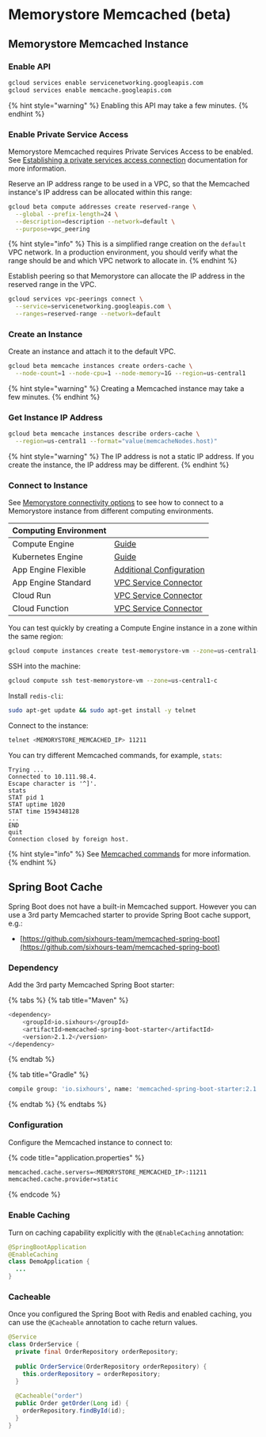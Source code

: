 # Memorystore Memcached \(beta\)

## Memorystore Memcached Instance

### Enable API

```bash
gcloud services enable servicenetworking.googleapis.com
gcloud services enable memcache.googleapis.com
```

{% hint style="warning" %}
Enabling this API may take a few minutes.
{% endhint %}

### Enable Private Service Access

Memorystore Memcached requires Private Services Access to be enabled. See [Establishing a private services access connection](https://cloud.google.com/memorystore/docs/memcached/establishing-connection) documentation for more information.

Reserve an IP address range to be used in a VPC, so that the Memcached instance's IP address can be allocated within this range:

```bash
gcloud beta compute addresses create reserved-range \
  --global --prefix-length=24 \
  --description=description --network=default \
  --purpose=vpc_peering
```

{% hint style="info" %}
This is a simplified range creation on the `default` VPC network. In a production environment, you should verify what the range should be and which VPC network to allocate in.
{% endhint %}

Establish peering so that Memorystore can allocate the IP address in the reserved range in the VPC.

```bash
gcloud services vpc-peerings connect \
  --service=servicenetworking.googleapis.com \
  --ranges=reserved-range --network=default
```

### Create an Instance

Create an instance and attach it to the default VPC.

```bash
gcloud beta memcache instances create orders-cache \
  --node-count=1 --node-cpu=1 --node-memory=1G --region=us-central1
```

{% hint style="warning" %}
Creating a Memcached instance may take a few minutes.
{% endhint %}

### Get Instance IP Address

```bash
gcloud beta memcache instances describe orders-cache \
  --region=us-central1 --format="value(memcacheNodes.host)"
```

{% hint style="warning" %}
The IP address is not a static IP address. If you create the instance, the IP address may be different.
{% endhint %}

### Connect to Instance

See [Memorystore connectivity options](./#connectivity) to see how to connect to a Memorystore instance from different computing environments.

| Computing Environment |  |
| :--- | :--- |
| Compute Engine | [Guide](https://cloud.google.com/memorystore/docs/memcached/connecting-memcached-instance#connecting-compute-engine) |
| Kubernetes Engine | [Guide](https://cloud.google.com/memorystore/docs/memcached/connecting-memcached-instance#connecting_to_a_memcached_instance_from_a_cluster) |
| App Engine Flexible | [Additional Configuration](https://cloud.google.com/appengine/docs/flexible/java/using-shared-vpc) |
| App Engine Standard | [VPC Service Connector](https://cloud.google.com/appengine/docs/standard/java11/connecting-vpc) |
| Cloud Run | [VPC Service Connector](https://cloud.google.com/run/docs/configuring/connecting-vpc) |
| Cloud Function | [VPC Service Connector](https://cloud.google.com/functions/docs/networking/connecting-vpc) |

You can test quickly by creating a Compute Engine instance in a zone within the same region:

```bash
gcloud compute instances create test-memorystore-vm --zone=us-central1-c
```

SSH into the machine:

```bash
gcloud compute ssh test-memorystore-vm --zone=us-central1-c
```

Install `redis-cli`:

```bash
sudo apt-get update && sudo apt-get install -y telnet
```

Connect to the instance:

```bash
telnet <MEMORYSTORE_MEMCACHED_IP> 11211
```

You can try different Memcached commands, for example, `stats`:

```text
Trying ...
Connected to 10.111.98.4.
Escape character is '^]'.
stats
STAT pid 1
STAT uptime 1020
STAT time 1594348128
...
END
quit
Connection closed by foreign host.
```

{% hint style="info" %}
See [Memcached commands](https://github.com/memcached/memcached/wiki/Commands) for more information.
{% endhint %}

## Spring Boot Cache

Spring Boot does not have a built-in Memcached support. However you can use a 3rd party Memcached starter to provide Spring Boot cache support, e.g.:

* [https://github.com/sixhours-team/memcached-spring-boot](https://github.com/sixhours-team/memcached-spring-boot)

### Dependency

Add the 3rd party Memcached Spring Boot starter:

{% tabs %}
{% tab title="Maven" %}
```bash
<dependency>
    <groupId>io.sixhours</groupId>
    <artifactId>memcached-spring-boot-starter</artifactId>
    <version>2.1.2</version>
</dependency>
```
{% endtab %}

{% tab title="Gradle" %}
```bash
compile group: 'io.sixhours', name: 'memcached-spring-boot-starter:2.1.2'
```
{% endtab %}
{% endtabs %}

### Configuration

Configure the Memcached instance to connect to:

{% code title="application.properties" %}
```bash
memcached.cache.servers=<MEMORYSTORE_MEMCACHED_IP>:11211
memcached.cache.provider=static
```
{% endcode %}

### Enable Caching

Turn on caching capability explicitly with the `@EnableCaching` annotation:

```java
@SpringBootApplication
@EnableCaching
class DemoApplication {
  ...
}
```

### Cacheable

Once you configured the Spring Boot with Redis and enabled caching, you can use the `@Cacheable` annotation to cache return values.

```java
@Service
class OrderService {
  private final OrderRepository orderRepository;
  
  public OrderService(OrderRepository orderRepository) {
    this.orderRepository = orderRepository;
  }
  
  @Cacheable("order")
  public Order getOrder(Long id) {
    orderRepository.findById(id);
  }
}
```

